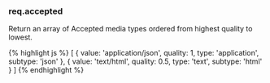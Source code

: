 <h3 id='req.accepted'>req.accepted</h3>

Return an array of Accepted media types ordered from highest quality to lowest.

{% highlight js %}
[ { value: 'application/json',
    quality: 1,
    type: 'application',
    subtype: 'json' },
   { value: 'text/html',
     quality: 0.5,
     type: 'text',
     subtype: 'html' } ]
{% endhighlight %}
